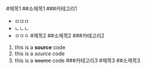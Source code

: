 #제목1
##소제목1
###카테고리1
* ㅁㅁㅁ
* ㄴㄴㄴ
* ㅇㅇㅇ
#제목2
##소제목2
###카테고리2
1. this is a **source** code
2. this is a _source_ code
3. this is a ~~source~~ code
###카테고리3
#제목3
##소제목3